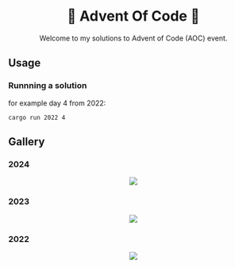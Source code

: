 <h1 align="center">🎄 Advent Of Code 🎄</h1>

<p align="center">Welcome to my solutions to Advent of Code (AOC) event.</p>


## Usage

### Runnning a solution
for example day 4 from 2022:
```
cargo run 2022 4
```

## Gallery

### 2024
<div align="center">
  <img src="https://github.com/user-attachments/assets/3ddcc298-cfc7-4038-8ad8-8beabe9f50b6" />
</div>


### 2023
<div align="center">
  <img src="https://github.com/regalk13/AdventOfCode/assets/72028266/ef7fe482-292d-43f2-b257-724acb2615ec" />
</div>

### 2022
<div align="center">
  <img src="https://user-images.githubusercontent.com/72028266/209473755-396c7837-ceaf-46b1-9745-e1a13ffec34b.png" />
</div>

<br>
